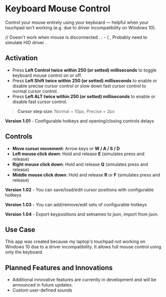 
# Keyboard Mouse Control

Control your mouse entirely using your keyboard — helpful when your touchpad isn't working (e.g. due to driver incompatibility on Windows 10).

// Doesn't work when mouse is disconnected . : - ( , Probably need to simulate HID driver .

## Activation

- Press **Left Control twice within 250 (or setted) milliseconds** to toggle keyboard mouse control on or off.
- Press **Left Shift twice within 250 (or setted) milliseconds** to enable or disable precise cursor control or slow down fast cursor control to normal cursor control.
- Press **Left ALT twice within 250 (or setted) milliseconds** to enable or disable fast cursor control.

> **Cursor step size**: Normal = 10px, Precise = 2px

**Version 1.01** - Configurable hotkeys and opening/closing controls delays

## Controls

- **Move cursor movement**: Arrow keys or **W / A / S / D**
- **Left mouse click down**: Hold and release **E** (simulates press and release)
- **Right mouse click down**: Hold and release **Q** (simulates press and release)
- **Middle mouse click down**: Hold and release **R** or **F** (simulates press and release)

**Version 1.02** - You can save/load/edit cursor positions with configurable hotkeys

**Version 1.03** - You can add/remove/edit sets of configurable hotkeys

**Version 1.04** - Export keypositions and setnames to json, import from json.

## Use Case

This app was created because my laptop's touchpad not working on Windows 10 due to a driver incompatibility. It allows full mouse control using only the keyboard.

## Planned Features and Innovations
- Additional innovative features are currently in development and will be announced in future updates.
- Custom user-defined sounds  
